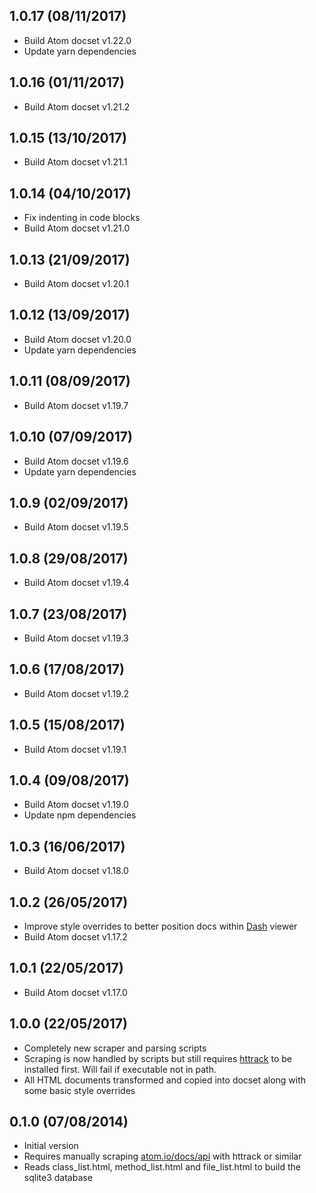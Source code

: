 ## 1.0.17 (08/11/2017)

* Build Atom docset v1.22.0
* Update yarn dependencies

## 1.0.16 (01/11/2017)

* Build Atom docset v1.21.2

## 1.0.15 (13/10/2017)

* Build Atom docset v1.21.1

## 1.0.14 (04/10/2017)

* Fix indenting in code blocks
* Build Atom docset v1.21.0

## 1.0.13 (21/09/2017)

* Build Atom docset v1.20.1

## 1.0.12 (13/09/2017)

* Build Atom docset v1.20.0
* Update yarn dependencies

## 1.0.11 (08/09/2017)

* Build Atom docset v1.19.7

## 1.0.10 (07/09/2017)

* Build Atom docset v1.19.6
* Update yarn dependencies

## 1.0.9 (02/09/2017)

* Build Atom docset v1.19.5

## 1.0.8 (29/08/2017)

* Build Atom docset v1.19.4

## 1.0.7 (23/08/2017)

* Build Atom docset v1.19.3

## 1.0.6 (17/08/2017)

* Build Atom docset v1.19.2

## 1.0.5 (15/08/2017)

* Build Atom docset v1.19.1

## 1.0.4 (09/08/2017)

* Build Atom docset v1.19.0
* Update npm dependencies

## 1.0.3 (16/06/2017)

* Build Atom docset v1.18.0

## 1.0.2 (26/05/2017)

* Improve style overrides to better position docs within [Dash](https://kapeli.com/dash) viewer
* Build Atom docset v1.17.2

## 1.0.1 (22/05/2017)

* Build Atom docset v1.17.0

## 1.0.0 (22/05/2017)

* Completely new scraper and parsing scripts
* Scraping is now handled by scripts but still requires [httrack](https://www.httrack.com/) to be installed first. Will fail if executable not in path.
* All HTML documents transformed and copied into docset along with some basic style overrides

## 0.1.0 (07/08/2014)

* Initial version
* Requires manually scraping [atom.io/docs/api](https://atom.io/docs/api) with httrack or similar
* Reads class_list.html, method_list.html and file_list.html to build the sqlite3 database
